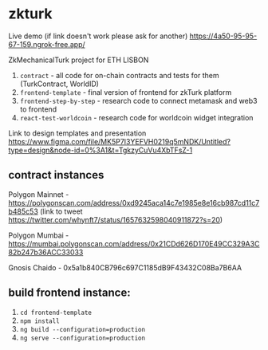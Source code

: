 # zkturk

Live demo (if link doesn't work please ask for another) 
https://4a50-95-95-67-159.ngrok-free.app/

ZkMechanicalTurk project for ETH LISBON

1. `contract` - all code for on-chain contracts and tests for them (TurkContract, WorldID)
2. `frontend-template` - final version of frontend for zkTurk platform
3. `frontend-step-by-step` - research code to connect metamask and web3 to frontend
4. `react-test-worldcoin` - research code for worldcoin widget integration

Link to design templates and presentation https://www.figma.com/file/MK5P7I3YEFVH0219q5mNDK/Untitled?type=design&node-id=0%3A1&t=TgkzyCuVu4XbTFsZ-1

## contract instances 
Polygon Mainnet - https://polygonscan.com/address/0xd9245aca14c7e1985e8e16cb987cd11c7b485c53 (link to tweet https://twitter.com/whynft7/status/1657632598040911872?s=20)

Polygon Mumbai  - https://mumbai.polygonscan.com/address/0x21CDd626D170E49CC329A3C82b247b36ACC33033

Gnosis Chaido - 0x5a1b840CB796c697C1185dB9F43432C08Ba7B6AA

## build frontend instance:

1. `cd frontend-template`
2. `npm install`
3. `ng build --configuration=production`
4. `ng serve --configuration=production`
